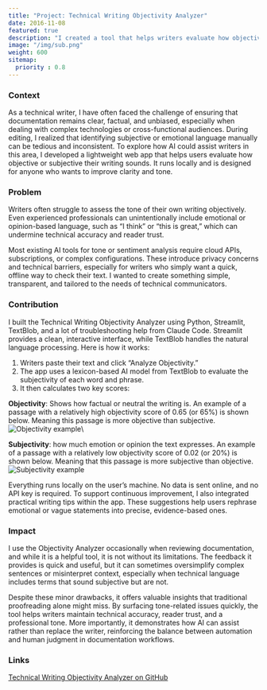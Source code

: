```yaml
---
title: "Project: Technical Writing Objectivity Analyzer"
date: 2016-11-08
featured: true
description: "I created a tool that helps writers evaluate how objective or subjective their writing sounds, providing instant, actionable feedback."
image: "/img/sub.png"
weight: 600
sitemap:
  priority : 0.8
---
```

### Context
As a technical writer, I have often faced the challenge of ensuring that documentation remains clear, factual, and unbiased, especially when dealing with complex technologies or cross-functional audiences. During editing, I realized that identifying subjective or emotional language manually can be tedious and inconsistent. To explore how AI could assist writers in this area, I developed a lightweight web app that helps users evaluate how objective or subjective their writing sounds. It runs locally and is designed for anyone who wants to improve clarity and tone.

### Problem
Writers often struggle to assess the tone of their own writing objectively. Even experienced professionals can unintentionally include emotional or opinion-based language, such as “I think” or “this is great,” which can undermine technical accuracy and reader trust.

Most existing AI tools for tone or sentiment analysis require cloud APIs, subscriptions, or complex configurations. These introduce privacy concerns and technical barriers, especially for writers who simply want a quick, offline way to check their text. I wanted to create something simple, transparent, and tailored to the needs of technical communicators.

### Contribution
I built the Technical Writing Objectivity Analyzer using Python, Streamlit, TextBlob, and a lot of troubleshooting help from Claude Code. Streamlit provides a clean, interactive interface, while TextBlob handles the natural language processing.
Here is how it works:
1. Writers paste their text and click “Analyze Objectivity.”
2. The app uses a lexicon-based AI model from TextBlob to evaluate the subjectivity of each word and phrase.
3. It then calculates two key scores:


**Objectivity**: Shows how factual or neutral the writing is. An example of a passage with a relatively high objectivity score of 0.65 (or 65%) is shown below. Meaning this passage is more objective than subjective.
![Objectivity example](/img/obj.png)\

**Subjectivity**: how much emotion or opinion the text expresses. An example of a passage with a relatively low objectivity score of 0.02 (or 20%) is shown below. Meaning that this passage is more subjective than objective.
![Subjectivity example](/img/sub.png)

Everything runs locally on the user’s machine. No data is sent online, and no API key is required.
To support continuous improvement, I also integrated practical writing tips within the app. These suggestions help users rephrase emotional or vague statements into precise, evidence-based ones. 

### Impact
I use the Objectivity Analyzer occasionally when reviewing documentation, and while it is a helpful tool, it is not without its limitations. The feedback it provides is quick and useful, but it can sometimes oversimplify complex sentences or misinterpret context, especially when technical language includes terms that sound subjective but are not.

Despite these minor drawbacks, it offers valuable insights that traditional proofreading alone might miss. By surfacing tone-related issues quickly, the tool helps writers maintain technical accuracy, reader trust, and a professional tone.
More importantly, it demonstrates how AI can assist rather than replace the writer, reinforcing the balance between automation and human judgment in documentation workflows.

### Links
[Technical Writing Objectivity Analyzer on GitHub](https://github.com/adevlin780a/ai-project)
